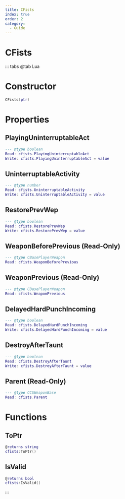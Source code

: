 ```yaml
---
title: CFists
index: true
order: 2
category:
  - Guide
---
```


# CFists

::: tabs
@tab Lua
# Constructor
```lua
CFists(ptr)
```
# Properties
## PlayingUninterruptableAct 
```lua
--- @type boolean
Read: cfists.PlayingUninterruptableAct
Write: cfists.PlayingUninterruptableAct = value
```
## UninterruptableActivity 
```lua
--- @type number
Read: cfists.UninterruptableActivity
Write: cfists.UninterruptableActivity = value
```
## RestorePrevWep 
```lua
--- @type boolean
Read: cfists.RestorePrevWep
Write: cfists.RestorePrevWep = value
```
## WeaponBeforePrevious (Read-Only)
```lua
--- @type CBasePlayerWeapon
Read: cfists.WeaponBeforePrevious
```
## WeaponPrevious (Read-Only)
```lua
--- @type CBasePlayerWeapon
Read: cfists.WeaponPrevious
```
## DelayedHardPunchIncoming 
```lua
--- @type boolean
Read: cfists.DelayedHardPunchIncoming
Write: cfists.DelayedHardPunchIncoming = value
```
## DestroyAfterTaunt 
```lua
--- @type boolean
Read: cfists.DestroyAfterTaunt
Write: cfists.DestroyAfterTaunt = value
```
## Parent (Read-Only)
```lua
--- @type CCSWeaponBase
Read: cfists.Parent
```
# Functions
## ToPtr
```lua
@returns string
cfists:ToPtr()
```
## IsValid
```lua
@returns bool
cfists:IsValid()
```

:::